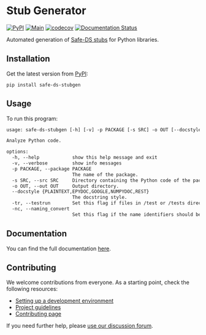 # Stub Generator

[![PyPI](https://img.shields.io/pypi/v/safe-ds-stubgen)](https://pypi.org/project/safe-ds-stubgen)
[![Main](https://github.com/Safe-DS/Stub-Generator/actions/workflows/main.yml/badge.svg)](https://github.com/Safe-DS/Stub-Generator/actions/workflows/main.yml)
[![codecov](https://codecov.io/gh/Safe-DS/Stub-Generator/branch/main/graph/badge.svg?token=UyCUY59HKM)](https://codecov.io/gh/Safe-DS/Stub-Generator)
[![Documentation Status](https://readthedocs.org/projects/safe-ds-stub-generator/badge/?version=stable)](https://stubgen.safeds.com)

Automated generation of [Safe-DS stubs](https://dsl.safeds.com/en/stable/language/stub-language/) for Python libraries.

## Installation

Get the latest version from [PyPI](https://pypi.org/project/safe-ds-stubgen):

```shell
pip install safe-ds-stubgen
```

## Usage

To run this program:

```txt
usage: safe-ds-stubgen [-h] [-v] -p PACKAGE [-s SRC] -o OUT [--docstyle {PLAINTEXT,EPYDOC,GOOGLE,NUMPYDOC,REST}] [-tr] [-nc]

Analyze Python code.

options:
  -h, --help            show this help message and exit
  -v, --verbose         show info messages
  -p PACKAGE, --package PACKAGE
                        The name of the package.
  -s SRC, --src SRC     Directory containing the Python code of the package. If this is omitted, we try to locate the package with the given name in the current Python interpreter.
  -o OUT, --out OUT     Output directory.
  --docstyle {PLAINTEXT,EPYDOC,GOOGLE,NUMPYDOC,REST}
                        The docstring style.
  -tr, --testrun        Set this flag if files in /test or /tests directories should be included.
  -nc, --naming_convert
                        Set this flag if the name identifiers should be converted to Safe-DS standard (UpperCamelCase for classes and camelCase for everything else).
```

## Documentation

You can find the full documentation [here](https://stubgen.safeds.com).

## Contributing

We welcome contributions from everyone. As a starting point, check the following resources:

* [Setting up a development environment](https://stubgen.safeds.com/en/latest/development/environment/)
* [Project guidelines](https://stubgen.safeds.com/en/latest/development/project_guidelines/)
* [Contributing page](https://github.com/Safe-DS/Stub-Generator/contribute)

If you need further help, please [use our discussion forum][forum].

[forum]: https://github.com/orgs/Safe-DS/discussions
